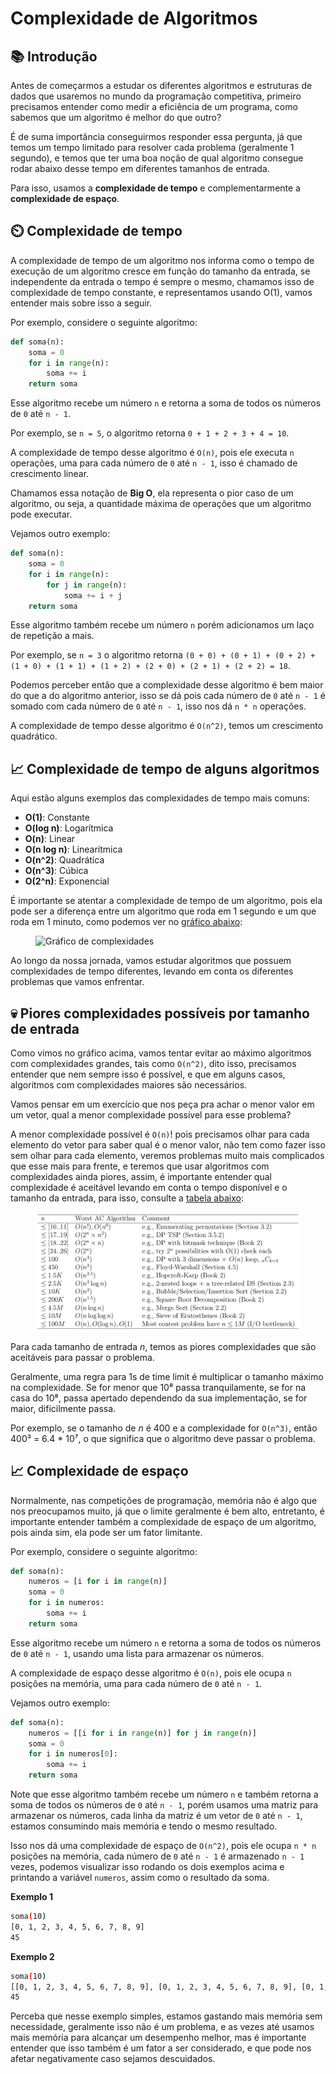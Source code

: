 # Complexidade de Algoritmos

## 📚 Introdução

Antes de começarmos a estudar os diferentes algoritmos e estruturas de dados que usaremos no mundo da programação competitiva, primeiro precisamos entender como medir a eficiência de um programa, como sabemos que um algoritmo é melhor do que outro?

É de suma importância conseguirmos responder essa pergunta, já que temos um tempo limitado para resolver cada problema (geralmente 1 segundo), e temos que ter uma boa noção de qual algoritmo consegue rodar abaixo desse tempo em diferentes tamanhos de entrada.

Para isso, usamos a **complexidade de tempo** e complementarmente a **complexidade de espaço**.

## ⏲️ Complexidade de tempo

A complexidade de tempo de um algoritmo nos informa como o tempo de execução de um algoritmo cresce em função do tamanho da entrada, se independente da entrada o tempo é sempre o mesmo, chamamos isso de complexidade de tempo constante, e representamos usando O(1), vamos entender mais sobre isso a seguir.

Por exemplo, considere o seguinte algoritmo:

```py
def soma(n):
    soma = 0
    for i in range(n):
        soma += i
    return soma
```

Esse algoritmo recebe um número `n` e retorna a soma de todos os números de `0` até `n - 1`.

Por exemplo, se `n = 5`, o algoritmo retorna `0 + 1 + 2 + 3 + 4 = 10`.

A complexidade de tempo desse algoritmo é `O(n)`, pois ele executa `n` operações, uma para cada número de `0` até `n - 1`, isso é chamado de crescimento linear.

Chamamos essa notação de **Big O**, ela representa o pior caso de um algoritmo, ou seja, a quantidade máxima de operações que um algoritmo pode executar.

Vejamos outro exemplo:

```py
def soma(n):
    soma = 0
    for i in range(n):
        for j in range(n):
            soma += i + j
    return soma
```

Esse algoritmo também recebe um número `n` porém adicionamos um laço de repetição a mais.

Por exemplo, se `n = 3` o algoritmo retorna `(0 + 0) + (0 + 1) + (0 + 2) + (1 + 0) + (1 + 1) + (1 + 2) + (2 + 0) + (2 + 1) + (2 + 2) = 18`.

Podemos perceber então que a complexidade desse algoritmo é bem maior do que a do algoritmo anterior, isso se dá pois cada número de `0` até `n - 1` é somado com cada número de `0` até `n - 1`, isso nos dá `n * n` operações.

A complexidade de tempo desse algoritmo é `O(n^2)`, temos um crescimento quadrático.

## 📈 Complexidade de tempo de alguns algoritmos

Aqui estão alguns exemplos das complexidades de tempo mais comuns:

- **O(1)**: Constante
- **O(log n)**: Logarítmica
- **O(n)**: Linear
- **O(n log n)**: Linearítmica
- **O(n^2)**: Quadrática
- **O(n^3)**: Cúbica
- **O(2^n)**: Exponencial

É importante se atentar a complexidade de tempo de um algoritmo, pois ela pode ser a diferença entre um algoritmo que roda em 1 segundo e um que roda em 1 minuto, como podemos ver no [gráfico abaixo](https://www.freecodecamp.org/news/big-o-cheat-sheet-time-complexity-chart/):

<figure><img src="https://www.raebear.net/media/2017/12/jIGhf.png" alt="Gráfico de complexidades"><figcaption></figcaption></figure>

Ao longo da nossa jornada, vamos estudar algoritmos que possuem complexidades de tempo diferentes, levando em conta os diferentes problemas que vamos enfrentar.

## 💀 Piores complexidades possíveis por tamanho de entrada

Como vimos no gráfico acima, vamos tentar evitar ao máximo algoritmos com complexidades grandes, tais como `O(n^2)`, dito isso, precisamos entender que nem sempre isso é possível, e que em alguns casos, algoritmos com complexidades maiores são necessários.

Vamos pensar em um exercício que nos peça pra achar o menor valor em um vetor, qual a menor complexidade possível para esse problema?

A menor complexidade possível é `O(n)`! pois precisamos olhar para cada elemento do vetor para saber qual é o menor valor, não tem como fazer isso sem olhar para cada elemento, veremos problemas muito mais complicados que esse mais para frente, e teremos que usar algoritmos com complexidades ainda piores, assim, é importante entender qual complexidade é aceitável levando em conta o tempo disponível e o tamanho da entrada, para isso, consulte a [tabela abaixo](http://i.imgur.com/l8ANHj4.png):

<figure><img src="../assets/piores-compl.png" alt="Piores complexidades aceitáveis"><figcaption></figcaption></figure>

Para cada tamanho de entrada $n$, temos as piores complexidades que são aceitáveis para passar o problema.

Geralmente, uma regra para 1s de time limit é multiplicar o tamanho máximo na complexidade. Se for menor que 10⁸ passa tranquilamente, se for na casa do 10⁸, passa apertado dependendo da sua implementação, se for maior, dificilmente passa.

Por exemplo, se o tamanho de $n$ é 400 e a complexidade for `O(n^3)`, então 400³ = 6.4 \* 10⁷, o que significa que o algoritmo deve passar o problema.

## 📈 Complexidade de espaço

Normalmente, nas competições de programação, memória não é algo que nos preocupamos muito, já que o limite geralmente é bem alto, entretanto, é importante entender também a complexidade de espaço de um algoritmo, pois ainda sim, ela pode ser um fator limitante.

Por exemplo, considere o seguinte algoritmo:

```py
def soma(n):
    numeros = [i for i in range(n)]
    soma = 0
    for i in numeros:
        soma += i
    return soma
```

Esse algoritmo recebe um número `n` e retorna a soma de todos os números de `0` até `n - 1`, usando uma lista para armazenar os números.

A complexidade de espaço desse algoritmo é `O(n)`, pois ele ocupa `n` posições na memória, uma para cada número de `0` até `n - 1`.

Vejamos outro exemplo:

```py
def soma(n):
    numeros = [[i for i in range(n)] for j in range(n)]
    soma = 0
    for i in numeros[0]:
        soma += i
    return soma
```

Note que esse algoritmo também recebe um número `n` e também retorna a soma de todos os números de `0` até `n - 1`, porém usamos uma matriz para armazenar os números, cada linha da matriz é um vetor de `0` até `n - 1`, estamos consumindo mais memória e tendo o mesmo resultado.

Isso nos dá uma complexidade de espaço de `O(n^2)`, pois ele ocupa `n * n` posições na memória, cada número de `0` até `n - 1` é armazenado `n - 1` vezes, podemos visualizar isso rodando os dois exemplos acima e printando a variável `numeros`, assim como o resultado da soma.

**Exemplo 1**

```bash
soma(10)
[0, 1, 2, 3, 4, 5, 6, 7, 8, 9]
45
```

**Exemplo 2**

```bash
soma(10)
[[0, 1, 2, 3, 4, 5, 6, 7, 8, 9], [0, 1, 2, 3, 4, 5, 6, 7, 8, 9], [0, 1, 2, 3, 4, 5, 6, 7, 8, 9], [0, 1, 2, 3, 4, 5, 6, 7, 8, 9], [0, 1, 2, 3, 4, 5, 6, 7, 8, 9], [0, 1, 2, 3, 4, 5, 6, 7, 8, 9], [0, 1, 2, 3, 4, 5, 6, 7, 8, 9], [0, 1, 2, 3, 4, 5, 6, 7, 8, 9], [0, 1, 2, 3, 4, 5, 6, 7, 8, 9], [0, 1, 2, 3, 4, 5, 6, 7, 8, 9]]
45
```

Perceba que nesse exemplo simples, estamos gastando mais memória sem necessidade, geralmente isso não é um problema, e as vezes até usamos mais memória para alcançar um desempenho melhor, mas é importante entender que isso também é um fator a ser considerado, e que pode nos afetar negativamente caso sejamos descuidados.
